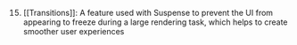 15. [[Transitions]]: A feature used with Suspense to prevent the UI from appearing to freeze during a large rendering task, which helps to create smoother user experiences